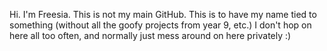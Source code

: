 Hi. I'm Freesia. This is not my main GitHub. This is to have my name tied to something (without all the goofy projects from year 9, etc.)
I don't hop on here all too often, and normally just mess around on here privately :)
